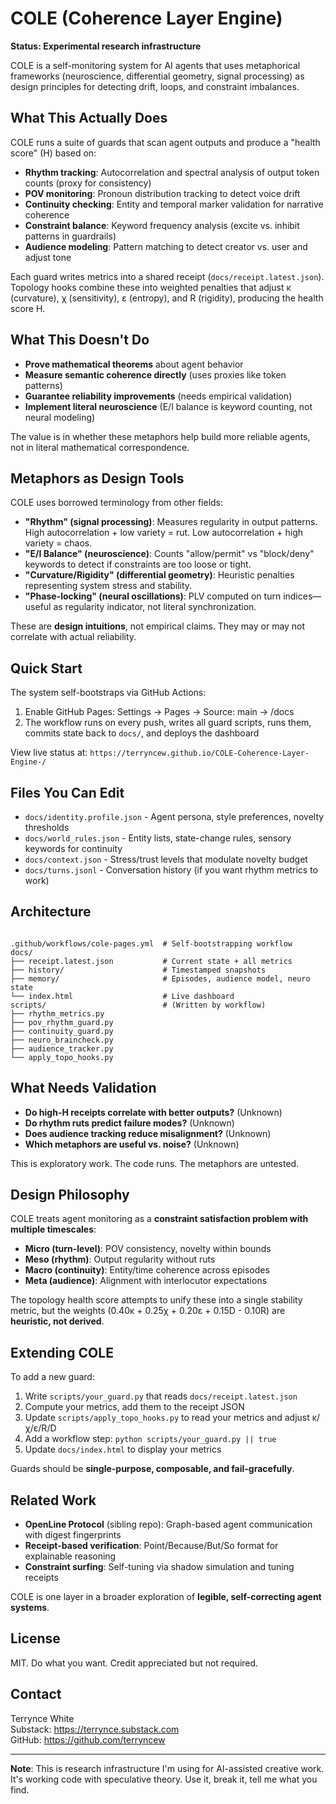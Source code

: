 # COLE (Coherence Layer Engine)

**Status: Experimental research infrastructure**

COLE is a self-monitoring system for AI agents that uses metaphorical frameworks (neuroscience, differential geometry, signal processing) as design principles for detecting drift, loops, and constraint imbalances.

## What This Actually Does

COLE runs a suite of guards that scan agent outputs and produce a "health score" (H) based on:

- **Rhythm tracking**: Autocorrelation and spectral analysis of output token counts (proxy for consistency)
- **POV monitoring**: Pronoun distribution tracking to detect voice drift
- **Continuity checking**: Entity and temporal marker validation for narrative coherence  
- **Constraint balance**: Keyword frequency analysis (excite vs. inhibit patterns in guardrails)
- **Audience modeling**: Pattern matching to detect creator vs. user and adjust tone

Each guard writes metrics into a shared receipt (`docs/receipt.latest.json`). Topology hooks combine these into weighted penalties that adjust κ (curvature), χ (sensitivity), ε (entropy), and R (rigidity), producing the health score H.

## What This Doesn't Do

- **Prove mathematical theorems** about agent behavior
- **Measure semantic coherence directly** (uses proxies like token patterns)
- **Guarantee reliability improvements** (needs empirical validation)
- **Implement literal neuroscience** (E/I balance is keyword counting, not neural modeling)

The value is in whether these metaphors help build more reliable agents, not in literal mathematical correspondence.

## Metaphors as Design Tools

COLE uses borrowed terminology from other fields:

- **"Rhythm" (signal processing)**: Measures regularity in output patterns. High autocorrelation + low variety = rut. Low autocorrelation + high variety = chaos.
- **"E/I Balance" (neuroscience)**: Counts "allow/permit" vs "block/deny" keywords to detect if constraints are too loose or tight.
- **"Curvature/Rigidity" (differential geometry)**: Heuristic penalties representing system stress and stability.
- **"Phase-locking" (neural oscillations)**: PLV computed on turn indices—useful as regularity indicator, not literal synchronization.

These are **design intuitions**, not empirical claims. They may or may not correlate with actual reliability.

## Quick Start

The system self-bootstraps via GitHub Actions:

1. Enable GitHub Pages: Settings → Pages → Source: main → /docs
2. The workflow runs on every push, writes all guard scripts, runs them, commits state back to `docs/`, and deploys the dashboard

View live status at: `https://terryncew.github.io/COLE-Coherence-Layer-Engine-/`

## Files You Can Edit

- `docs/identity.profile.json` - Agent persona, style preferences, novelty thresholds
- `docs/world_rules.json` - Entity lists, state-change rules, sensory keywords for continuity
- `docs/context.json` - Stress/trust levels that modulate novelty budget
- `docs/turns.jsonl` - Conversation history (if you want rhythm metrics to work)

## Architecture
```

.github/workflows/cole-pages.yml  # Self-bootstrapping workflow
docs/
├── receipt.latest.json           # Current state + all metrics
├── history/                      # Timestamped snapshots
├── memory/                       # Episodes, audience model, neuro state
└── index.html                    # Live dashboard
scripts/                          # (Written by workflow)
├── rhythm_metrics.py
├── pov_rhythm_guard.py
├── continuity_guard.py
├── neuro_braincheck.py
├── audience_tracker.py
└── apply_topo_hooks.py

```
## What Needs Validation

- **Do high-H receipts correlate with better outputs?** (Unknown)
- **Do rhythm ruts predict failure modes?** (Unknown)  
- **Does audience tracking reduce misalignment?** (Unknown)
- **Which metaphors are useful vs. noise?** (Unknown)

This is exploratory work. The code runs. The metaphors are untested.

## Design Philosophy

COLE treats agent monitoring as a **constraint satisfaction problem with multiple timescales**:

- **Micro (turn-level)**: POV consistency, novelty within bounds
- **Meso (rhythm)**: Output regularity without ruts
- **Macro (continuity)**: Entity/time coherence across episodes
- **Meta (audience)**: Alignment with interlocutor expectations

The topology health score attempts to unify these into a single stability metric, but the weights (0.40κ + 0.25χ + 0.20ε + 0.15D - 0.10R) are **heuristic, not derived**.

## Extending COLE

To add a new guard:

1. Write `scripts/your_guard.py` that reads `docs/receipt.latest.json`
2. Compute your metrics, add them to the receipt JSON
3. Update `scripts/apply_topo_hooks.py` to read your metrics and adjust κ/χ/ε/R/D
4. Add a workflow step: `python scripts/your_guard.py || true`
5. Update `docs/index.html` to display your metrics

Guards should be **single-purpose, composable, and fail-gracefully**.

## Related Work

- **OpenLine Protocol** (sibling repo): Graph-based agent communication with digest fingerprints
- **Receipt-based verification**: Point/Because/But/So format for explainable reasoning
- **Constraint surfing**: Self-tuning via shadow simulation and tuning receipts

COLE is one layer in a broader exploration of **legible, self-correcting agent systems**.

## License

MIT. Do what you want. Credit appreciated but not required.

## Contact

Terrynce White  
Substack: https://terrynce.substack.com  
GitHub: https://github.com/terryncew

---

**Note**: This is research infrastructure I'm using for AI-assisted creative work. It's working code with speculative theory. Use it, break it, tell me what you find.

